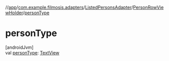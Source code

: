 //[app](../../../../index.md)/[com.example.filmosis.adapters](../../index.md)/[ListedPersonsAdapter](../index.md)/[PersonRowViewHolder](index.md)/[personType](person-type.md)

# personType

[androidJvm]\
val [personType](person-type.md): [TextView](https://developer.android.com/reference/kotlin/android/widget/TextView.html)
